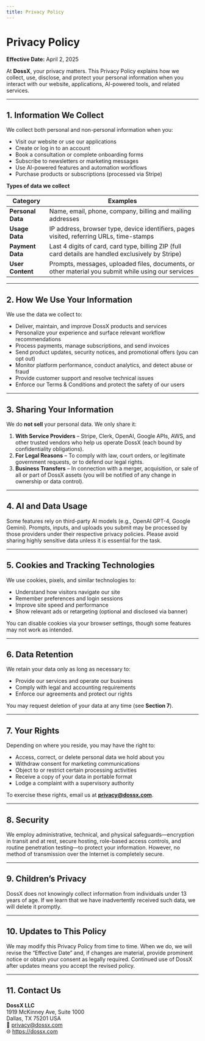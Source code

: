 ```yaml
---
title: Privacy Policy
---
```


# Privacy Policy

**Effective Date:** April 2, 2025  

At **DossX**, your privacy matters. This Privacy Policy explains how we collect, use, disclose, and protect your personal information when you interact with our website, applications, AI-powered tools, and related services.

---

## 1. Information We Collect

We collect both personal and non-personal information when you:

- Visit our website or use our applications  
- Create or log in to an account  
- Book a consultation or complete onboarding forms  
- Subscribe to newsletters or marketing messages  
- Use AI-powered features and automation workflows  
- Purchase products or subscriptions (processed via Stripe)

**Types of data we collect**

| Category       | Examples                                                                    |
| -------------- | --------------------------------------------------------------------------- |
| **Personal Data** | Name, email, phone, company, billing and mailing addresses |
| **Usage Data**    | IP address, browser type, device identifiers, pages visited, referring URLs, time-stamps |
| **Payment Data**  | Last 4 digits of card, card type, billing ZIP (full card details are handled exclusively by Stripe) |
| **User Content**  | Prompts, messages, uploaded files, documents, or other material you submit while using our services |

---

## 2. How We Use Your Information

We use the data we collect to:

- Deliver, maintain, and improve DossX products and services  
- Personalize your experience and surface relevant workflow recommendations  
- Process payments, manage subscriptions, and send invoices  
- Send product updates, security notices, and promotional offers (you can opt out)  
- Monitor platform performance, conduct analytics, and detect abuse or fraud  
- Provide customer support and resolve technical issues  
- Enforce our Terms & Conditions and protect the safety of our users

---

## 3. Sharing Your Information

We do **not sell** your personal data. We only share it:

1. **With Service Providers** – Stripe, Clerk, OpenAI, Google APIs, AWS, and other trusted vendors who help us operate DossX (each bound by confidentiality obligations).  
2. **For Legal Reasons** – To comply with law, court orders, or legitimate government requests, or to defend our legal rights.  
3. **Business Transfers** – In connection with a merger, acquisition, or sale of all or part of DossX assets (you will be notified of any change in ownership or data control).

---

## 4. AI and Data Usage

Some features rely on third-party AI models (e.g., OpenAI GPT-4, Google Gemini). Prompts, inputs, and uploads you submit may be processed by those providers under their respective privacy policies. Please avoid sharing highly sensitive data unless it is essential for the task.

---

## 5. Cookies and Tracking Technologies

We use cookies, pixels, and similar technologies to:

- Understand how visitors navigate our site  
- Remember preferences and login sessions  
- Improve site speed and performance  
- Show relevant ads or retargeting (optional and disclosed via banner)

You can disable cookies via your browser settings, though some features may not work as intended.

---

## 6. Data Retention

We retain your data only as long as necessary to:

- Provide our services and operate our business  
- Comply with legal and accounting requirements  
- Enforce our agreements and protect our rights  

You may request deletion of your data at any time (see **Section 7**).

---

## 7. Your Rights

Depending on where you reside, you may have the right to:

- Access, correct, or delete personal data we hold about you  
- Withdraw consent for marketing communications  
- Object to or restrict certain processing activities  
- Receive a copy of your data in portable format  
- Lodge a complaint with a supervisory authority

To exercise these rights, email us at **privacy@dossx.com**.

---

## 8. Security

We employ administrative, technical, and physical safeguards—encryption in transit and at rest, secure hosting, role-based access controls, and routine penetration testing—to protect your information. However, no method of transmission over the Internet is completely secure.

---

## 9. Children’s Privacy

DossX does not knowingly collect information from individuals under 13 years of age. If we learn that we have inadvertently received such data, we will delete it promptly.

---

## 10. Updates to This Policy

We may modify this Privacy Policy from time to time. When we do, we will revise the “Effective Date” and, if changes are material, provide prominent notice or obtain your consent as legally required. Continued use of DossX after updates means you accept the revised policy.

---

## 11. Contact Us

**DossX LLC**  
1919 McKinney Ave, Suite 1000  
Dallas, TX 75201 USA  
📧 [privacy@dossx.com](mailto:privacy@dossx.com)  
🌐 <https://dossx.com>